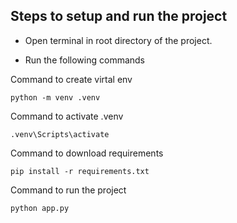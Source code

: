 ## Steps to setup and run the project

- Open terminal in root directory of the project.

- Run the following commands 

Command to create virtal env

    python -m venv .venv

Command to activate .venv

    .venv\Scripts\activate    

Command to download requirements

    pip install -r requirements.txt

Command to run the project

    python app.py
    


